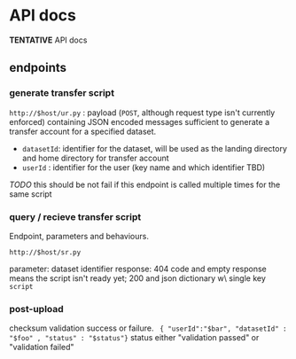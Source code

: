 # API docs

**TENTATIVE** API docs

## endpoints
### generate transfer script
`http://$host/ur.py` : payload (`POST`, although request type isn't currently enforced) containing JSON encoded messages sufficient to generate a transfer account for a specified dataset. 

- `datasetId`: identifier for the dataset, will be used as the landing directory and home directory for transfer account
- `userId` : identifier for the user (key name and which identifier TBD)

*TODO* this should be not fail if this endpoint is called multiple times for the same script


### query / recieve transfer script
Endpoint, parameters and behaviours.

`http://$host/sr.py`

parameter: dataset identifier
response: 404 code and empty response means the script isn't ready yet; 200 and json dictionary w\ single key `script`


### post-upload
checksum validation success or failure.
` { "userId":"$bar", "datasetId" : "$foo" , "status" : "$status"}`
status either "validation passed" or "validation failed"

